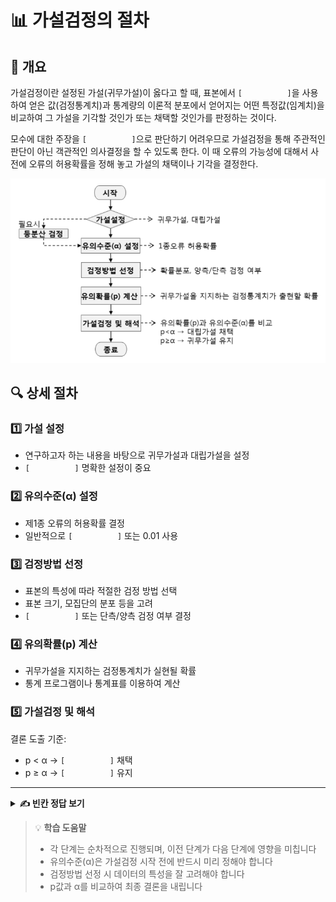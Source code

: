 # 📊 가설검정의 절차

## 📌 개요

가설검정이란 설정된 가설(귀무가설)이 옳다고 할 때, 표본에서 `[          ]`을 사용하여 얻은 값(검정통계치)과 통계량의 이론적 분포에서 얻어지는 어떤 특정값(임계치)을 비교하여 그 가설을 기각할 것인가 또는 채택할 것인가를 판정하는 것이다.

모수에 대한 주장을 `[          ]`으로 판단하기 어려우므로 가설검정을 통해 주관적인 판단이 아닌 객관적인 의사결정을 할 수 있도록 한다. 이 때 오류의 가능성에 대해서 사전에 오류의 허용확률을 정해 놓고 가설의 채택이나 기각을 결정한다.

![가설검정 절차](그림4.png)

## 🔍 상세 절차

### 1️⃣ 가설 설정
- 연구하고자 하는 내용을 바탕으로 귀무가설과 대립가설을 설정
- `[          ]` 명확한 설정이 중요

### 2️⃣ 유의수준(α) 설정
- 제1종 오류의 허용확률 결정
- 일반적으로 `[          ]` 또는 0.01 사용

### 3️⃣ 검정방법 선정
- 표본의 특성에 따라 적절한 검정 방법 선택
- 표본 크기, 모집단의 분포 등을 고려
- `[          ]` 또는 단측/양측 검정 여부 결정

### 4️⃣ 유의확률(p) 계산
- 귀무가설을 지지하는 검정통계치가 실현될 확률
- 통계 프로그램이나 통계표를 이용하여 계산

### 5️⃣ 가설검정 및 해석
결론 도출 기준:
- p < α → `[          ]` 채택
- p ≥ α → `[          ]` 유지

---

<details>
<summary><b>✍️ 빈칸 정답 보기</b></summary>

- 통계량
- 시각적으로
- 귀무가설과 대립가설의
- 0.05
- t검정이나 z검정
- 대립가설
- 귀무가설

</details>

> 💡 **학습 도움말**
> - 각 단계는 순차적으로 진행되며, 이전 단계가 다음 단계에 영향을 미칩니다
> - 유의수준(α)은 가설검정 시작 전에 반드시 미리 정해야 합니다
> - 검정방법 선정 시 데이터의 특성을 잘 고려해야 합니다
> - p값과 α를 비교하여 최종 결론을 내립니다

